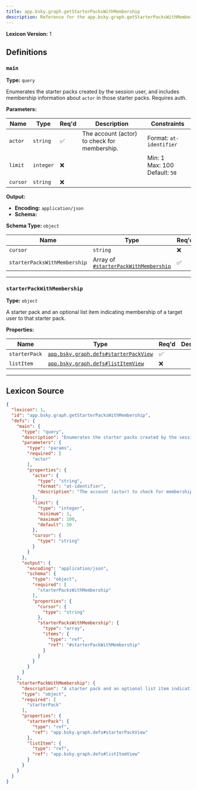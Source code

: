 ```yaml
---
title: app.bsky.graph.getStarterPacksWithMembership
description: Reference for the app.bsky.graph.getStarterPacksWithMembership lexicon
---
```

**Lexicon Version:** 1

## Definitions

<a name="main"></a>
### `main`

**Type:** `query`

Enumerates the starter packs created by the session user, and includes membership information about `actor` in those starter packs. Requires auth.

**Parameters:**

| Name | Type | Req'd  | Description | Constraints |
|------|------|----------|-------------|-------------|
| `actor` | `string` | ✅  | The account (actor) to check for membership. | Format: `at-identifier` |
| `limit` | `integer` | ❌  |  | Min: 1<br/>Max: 100<br/>Default: `50` |
| `cursor` | `string` | ❌  |  |  |
**Output:**

- **Encoding:** `application/json`
- **Schema:**

**Schema Type:** `object`

| Name | Type | Req'd  | Description | Constraints |
|------|------|----------|-------------|-------------|
| `cursor` | `string` | ❌  |  |  |
| `starterPacksWithMembership` | Array of [`#starterPackWithMembership`](#starterpackwithmembership) | ✅  |  |  |

---

<a name="starterpackwithmembership"></a>
### `starterPackWithMembership`

**Type:** `object`

A starter pack and an optional list item indicating membership of a target user to that starter pack.

**Properties:**

| Name | Type | Req'd  | Description | Constraints |
|------|------|----------|-------------|-------------|
| `starterPack` | [`app.bsky.graph.defs#starterPackView`](/lexicons/app/bsky/graph/app-bsky-graph-defs#starterpackview) | ✅  |  |  |
| `listItem` | [`app.bsky.graph.defs#listItemView`](/lexicons/app/bsky/graph/app-bsky-graph-defs#listitemview) | ❌  |  |  |

---

## Lexicon Source
```json
{
  "lexicon": 1,
  "id": "app.bsky.graph.getStarterPacksWithMembership",
  "defs": {
    "main": {
      "type": "query",
      "description": "Enumerates the starter packs created by the session user, and includes membership information about `actor` in those starter packs. Requires auth.",
      "parameters": {
        "type": "params",
        "required": [
          "actor"
        ],
        "properties": {
          "actor": {
            "type": "string",
            "format": "at-identifier",
            "description": "The account (actor) to check for membership."
          },
          "limit": {
            "type": "integer",
            "minimum": 1,
            "maximum": 100,
            "default": 50
          },
          "cursor": {
            "type": "string"
          }
        }
      },
      "output": {
        "encoding": "application/json",
        "schema": {
          "type": "object",
          "required": [
            "starterPacksWithMembership"
          ],
          "properties": {
            "cursor": {
              "type": "string"
            },
            "starterPacksWithMembership": {
              "type": "array",
              "items": {
                "type": "ref",
                "ref": "#starterPackWithMembership"
              }
            }
          }
        }
      }
    },
    "starterPackWithMembership": {
      "description": "A starter pack and an optional list item indicating membership of a target user to that starter pack.",
      "type": "object",
      "required": [
        "starterPack"
      ],
      "properties": {
        "starterPack": {
          "type": "ref",
          "ref": "app.bsky.graph.defs#starterPackView"
        },
        "listItem": {
          "type": "ref",
          "ref": "app.bsky.graph.defs#listItemView"
        }
      }
    }
  }
}
```
